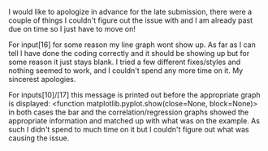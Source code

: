 I would like to apologize in advance for the late submission, there were a couple of things I couldn't figure out the issue with and I am already past due on time so I just have to move on!

For input[16] for some reason my line graph wont show up. As far as I can tell I have done the coding correctly and it should be showing up but for some reason it just stays blank. I tried a few different fixes/styles and nothing seemed to work, and I couldn't spend any more time on it. My sincerest apologies.

For inputs[10]/[17] this message is printed out before the appropriate graph is displayed: <function matplotlib.pyplot.show(close=None, block=None)>
in both cases the bar and the correlation/regression graphs showed the appropriate information and matched up with what was on the example. As such I didn't spend to much time on it but I couldn't figure out what was causing the issue.
                                                                              
